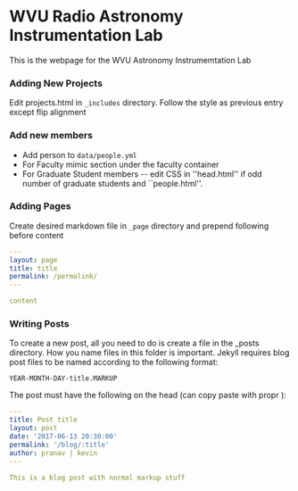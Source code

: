 # WVU Radio Astronomy Instrumentation Lab

This is the webpage for the WVU Astronomy Instrumemtation Lab


### Adding New Projects

Edit projects.html in ``_includes`` directory. Follow the style as previous entry except flip alignment

### Add new members

- Add person to ``data/people.yml``
- For Faculty mimic section under the faculty container
- For Graduate Student members -- edit CSS in ''head.html'' if odd number of graduate students and ``people.html''.

### Adding Pages

Create desired markdown file in ``_page`` directory and prepend following before content 

```yml
---
layout: page
title: title
permalink: /permalink/
---

content

```

### Writing Posts

To create a new post, all you need to do is create a file in the _posts directory. How you name files in this folder is important. Jekyll requires blog post files to be named according to the following format:

```
YEAR-MONTH-DAY-title.MARKUP
```

The post must have the following on the head (can copy paste with propr ):

```yml
---
title: Post title
layout: post
date: '2017-06-13 20:30:00'
permalink: '/blog/:title'
author: pranav | kevin
---

This is a blog post with normal markup stuff
```